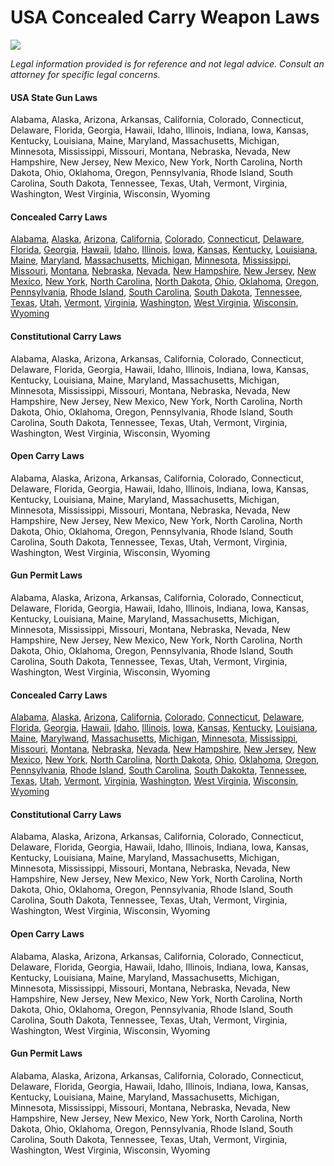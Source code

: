 # USA Concealed Carry Weapon Laws

![](https://cdn-images-1.medium.com/max/1200/1*Iv_5aAwsxwcanAy2EsECag.jpeg)


_Legal information provided is for reference and not legal advice. Consult an attorney for specific legal concerns._

#### USA State Gun Laws

Alabama, Alaska, Arizona, Arkansas, California, Colorado, Connecticut, Delaware, Florida, Georgia, Hawaii, Idaho, Illinois, Indiana, Iowa, Kansas, Kentucky, Louisiana, Maine, Maryland, Massachusetts, Michigan, Minnesota, Mississippi, Missouri, Montana, Nebraska, Nevada, New Hampshire, New Jersey, New Mexico, New York, North Carolina, North Dakota, Ohio, Oklahoma, Oregon, Pennsylvania, Rhode Island, South Carolina, South Dakota, Tennessee, Texas, Utah, Vermont, Virginia, Washington, West Virginia, Wisconsin, Wyoming

#### Concealed Carry Laws

  

[Alabama](https://medium.com/@universityofguns/alabama-concealed-carry-weapon-gun-laws-get-gun-permit-license-online-82cced9f28e4), [Alaska](https://medium.com/@universityofguns/alaska-concealed-carry-weapon-gun-laws-get-gun-permit-license-online-76775acec1f2), [Arizona](https://medium.com/@universityofguns/arizona-concealed-carry-weapon-gun-laws-get-gun-permit-license-online-eb599e04c057), [California](https://medium.com/@universityofguns/california-concealed-carry-weapon-gun-laws-get-gun-permit-license-online-23d92bbdcffd), [Colorado](https://medium.com/@universityofguns/colorado-concealed-carry-weapon-gun-laws-get-gun-permit-license-online-fe3d2c3b9ed1), [Connecticut](https://medium.com/@universityofguns/connecticut-concealed-carry-weapon-gun-laws-get-gun-permit-license-online-a66ab191257a), [Delaware](https://medium.com/@universityofguns/delaware-concealed-carry-weapon-gun-laws-get-gun-permit-license-online-6395c95a4e62), [Florida](https://medium.com/@universityofguns/flordia-concealed-carry-weapon-gun-laws-get-gun-permit-license-online-ac3dd6b9b3aa), [Georgia](https://medium.com/@universityofguns/georgia-concealed-carry-weapon-gun-laws-get-gun-permit-license-online-7231c89b18f1), [Hawaii](https://medium.com/@universityofguns/hawaii-concealed-carry-weapon-gun-laws-get-gun-permit-license-online-086468846283), [Idaho](https://medium.com/@universityofguns/idaho-concealed-carry-weapon-gun-laws-get-gun-permit-license-online-09fe997e6be2), [Illinois](https://medium.com/@universityofguns/illinois-concealed-carry-weapon-gun-laws-get-gun-permit-license-online-d4f89802cc0d), [Iowa](https://medium.com/@universityofguns/iowa-concealed-carry-weapon-gun-laws-get-gun-permit-license-online-9e9e96c44d7a), [Kansas](https://medium.com/@universityofguns/kansas-concealed-carry-weapon-gun-laws-get-gun-permit-license-online-95de610c3150), [Kentucky](https://medium.com/@universityofguns/kentucky-concealed-carry-weapon-gun-laws-get-gun-permit-license-online-8c5bea1b41a2), [Louisiana](https://medium.com/@universityofguns/louisiana-concealed-carry-weapon-gun-laws-get-gun-permit-license-online-f8927f4efbbc), [Maine](https://medium.com/@universityofguns/maine-concealed-carry-weapon-gun-laws-get-gun-permit-license-online-1bea444db696), [Maryland](https://medium.com/@universityofguns/maryland-concealed-carry-weapon-gun-laws-get-gun-permit-license-online-8130b42309ff), [Massachusetts](https://medium.com/@universityofguns/massachusetts-concealed-carry-weapon-gun-laws-get-gun-permit-license-online-be49334a7e7c), [Michigan](https://medium.com/@universityofguns/michigan-concealed-carry-weapon-gun-laws-get-gun-permit-license-online-fb7a942e8453), [Minnesota](https://medium.com/@universityofguns/minnesota-concealed-carry-weapon-gun-laws-get-gun-permit-license-online-a0fc6207f4fb), [Mississippi](https://medium.com/@universityofguns/mississippi-concealed-carry-weapon-gun-laws-get-gun-permit-license-online-1dda0aad48c3), [Missouri](https://medium.com/@universityofguns/missouri-concealed-carry-weapon-gun-laws-get-gun-permit-license-online-ab531e11989d), [Montana](https://medium.com/@universityofguns/montana-concealed-carry-weapon-gun-laws-get-gun-permit-license-online-a364ea821874), [Nebraska](https://medium.com/@universityofguns/nebraska-concealed-carry-weapon-gun-laws-get-gun-permit-license-online-914872bf591d), [Nevada](https://medium.com/@universityofguns/nevada-concealed-carry-weapon-gun-laws-get-gun-permit-license-online-2c2402954475), [New Hampshire](https://medium.com/@universityofguns/new-hampshire-concealed-carry-weapon-gun-laws-get-gun-permit-license-online-75673533f0cb), [New Jersey](https://medium.com/@universityofguns/new-jersey-concealed-carry-weapon-gun-laws-get-gun-permit-license-online-28c7fe3d9c24), [New Mexico](https://medium.com/@universityofguns/new-mexico-concealed-carry-weapon-gun-laws-get-gun-permit-license-online-948610c2403e), [New York](https://medium.com/@universityofguns/new-york-concealed-carry-weapon-gun-laws-get-gun-permit-license-online-688f262f0392), [North Carolina](https://medium.com/@universityofguns/north-carolina-concealed-carry-weapon-gun-laws-get-gun-permit-license-online-0bb97c4c69b2), [North Dakota](https://medium.com/@universityofguns/north-dakota-concealed-carry-weapon-gun-laws-get-gun-permit-license-online-6f56df2c0a10), [Ohio](https://medium.com/@universityofguns/ohio-concealed-carry-weapon-gun-laws-get-gun-permit-license-online-0febe2fcee80), [Oklahoma](https://medium.com/@universityofguns/oklahoma-concealed-carry-weapon-gun-laws-get-gun-permit-license-online-a3a20e718183), [Oregon](https://medium.com/@universityofguns/oregon-concealed-carry-weapon-gun-laws-get-gun-permit-license-online-6337a003d082), [Pennsylvania](https://medium.com/@universityofguns/pennsylvania-concealed-carry-weapon-gun-laws-get-gun-permit-license-online-0a610814df31), [Rhode Island](https://medium.com/@universityofguns/rhode-island-concealed-carry-weapon-gun-laws-get-gun-permit-license-online-7d7552e653ec), [South Carolina](https://medium.com/@universityofguns/south-carolina-concealed-carry-weapon-gun-laws-get-gun-permit-license-online-28549f668d32), [South Dakota](https://medium.com/@universityofguns/south-dakota-concealed-carry-weapon-gun-laws-get-gun-permit-license-online-0fd93f4712e0), [Tennessee](https://medium.com/@universityofguns/tennessee-concealed-carry-weapon-gun-laws-get-gun-permit-license-online-72ce47c47ba8), [Texas](https://medium.com/@universityofguns/texas-concealed-carry-weapon-gun-laws-get-gun-permit-license-online-20b9dac7f2b8), [Utah](https://medium.com/@universityofguns/utah-concealed-carry-weapon-gun-laws-get-gun-permit-license-online-cd0551f2fa92), [Vermont](https://medium.com/@universityofguns/vermont-concealed-carry-weapon-gun-laws-get-gun-permit-license-online-b98ca9cb22c8), [Virginia](https://medium.com/@universityofguns/virginia-concealed-carry-weapon-gun-laws-get-gun-permit-license-online-f98534204a7d), [Washington](https://medium.com/@universityofguns/washington-concealed-carry-weapon-gun-laws-get-gun-permit-license-online-46dc4441f575), [West Virginia](https://medium.com/@universityofguns/west-virginia-concealed-carry-weapon-gun-laws-get-gun-permit-license-online-00a31dbc569f), [Wisconsin](https://medium.com/@universityofguns/wisconsin-concealed-carry-weapon-gun-laws-get-gun-permit-license-online-2732847ce275), [Wyoming](https://medium.com/@universityofguns/wyoming-concealed-carry-weapon-gun-laws-get-gun-permit-license-online-67caf4855fc1)

#### Constitutional Carry Laws

Alabama, Alaska, Arizona, Arkansas, California, Colorado, Connecticut, Delaware, Florida, Georgia, Hawaii, Idaho, Illinois, Indiana, Iowa, Kansas, Kentucky, Louisiana, Maine, Maryland, Massachusetts, Michigan, Minnesota, Mississippi, Missouri, Montana, Nebraska, Nevada, New Hampshire, New Jersey, New Mexico, New York, North Carolina, North Dakota, Ohio, Oklahoma, Oregon, Pennsylvania, Rhode Island, South Carolina, South Dakota, Tennessee, Texas, Utah, Vermont, Virginia, Washington, West Virginia, Wisconsin, Wyoming

#### Open Carry Laws

Alabama, Alaska, Arizona, Arkansas, California, Colorado, Connecticut, Delaware, Florida, Georgia, Hawaii, Idaho, Illinois, Indiana, Iowa, Kansas, Kentucky, Louisiana, Maine, Maryland, Massachusetts, Michigan, Minnesota, Mississippi, Missouri, Montana, Nebraska, Nevada, New Hampshire, New Jersey, New Mexico, New York, North Carolina, North Dakota, Ohio, Oklahoma, Oregon, Pennsylvania, Rhode Island, South Carolina, South Dakota, Tennessee, Texas, Utah, Vermont, Virginia, Washington, West Virginia, Wisconsin, Wyoming

#### Gun Permit Laws

Alabama, Alaska, Arizona, Arkansas, California, Colorado, Connecticut, Delaware, Florida, Georgia, Hawaii, Idaho, Illinois, Indiana, Iowa, Kansas, Kentucky, Louisiana, Maine, Maryland, Massachusetts, Michigan, Minnesota, Mississippi, Missouri, Montana, Nebraska, Nevada, New Hampshire, New Jersey, New Mexico, New York, North Carolina, North Dakota, Ohio, Oklahoma, Oregon, Pennsylvania, Rhode Island, South Carolina, South Dakota, Tennessee, Texas, Utah, Vermont, Virginia, Washington, West Virginia, Wisconsin, Wyoming

#### Concealed Carry Laws
  
[Alabama](https://medium.com/@universityofguns/alabama-concealed-carry-weapon-gun-laws-get-gun-permit-license-online-82cced9f28e4), [Alaska](https://medium.com/@universityofguns/alaska-concealed-carry-weapon-gun-laws-get-gun-permit-license-online-76775acec1f2), [Arizona](https://medium.com/@universityofguns/arizona-concealed-carry-weapon-gun-laws-get-gun-permit-license-online-eb599e04c057), [California](https://medium.com/@universityofguns/california-concealed-carry-weapon-gun-laws-get-gun-permit-license-online-23d92bbdcffd), [Colorado](https://medium.com/@universityofguns/colorado-concealed-carry-weapon-gun-laws-get-gun-permit-license-online-fe3d2c3b9ed1), [Connecticut](https://medium.com/@universityofguns/connecticut-concealed-carry-weapon-gun-laws-get-gun-permit-license-online-a66ab191257a), [Delaware](https://medium.com/@universityofguns/delaware-concealed-carry-weapon-gun-laws-get-gun-permit-license-online-6395c95a4e62), [Florida](https://medium.com/@universityofguns/flordia-concealed-carry-weapon-gun-laws-get-gun-permit-license-online-ac3dd6b9b3aa), [Georgia](https://medium.com/@universityofguns/georgia-concealed-carry-weapon-gun-laws-get-gun-permit-license-online-7231c89b18f1), [Hawaii](https://medium.com/@universityofguns/hawaii-concealed-carry-weapon-gun-laws-get-gun-permit-license-online-086468846283), [Idaho](https://medium.com/@universityofguns/idaho-concealed-carry-weapon-gun-laws-get-gun-permit-license-online-09fe997e6be2), [Illinois](https://medium.com/@universityofguns/illinois-concealed-carry-weapon-gun-laws-get-gun-permit-license-online-d4f89802cc0d), [Iowa](https://medium.com/@universityofguns/iowa-concealed-carry-weapon-gun-laws-get-gun-permit-license-online-9e9e96c44d7a), [Kansas](https://medium.com/@universityofguns/kansas-concealed-carry-weapon-gun-laws-get-gun-permit-license-online-95de610c3150), [Kentucky](https://medium.com/@universityofguns/kentucky-concealed-carry-weapon-gun-laws-get-gun-permit-license-online-8c5bea1b41a2), [Louisiana](https://medium.com/@universityofguns/louisiana-concealed-carry-weapon-gun-laws-get-gun-permit-license-online-f8927f4efbbc), [Maine](https://medium.com/@universityofguns/maine-concealed-carry-weapon-gun-laws-get-gun-permit-license-online-1bea444db696), [Marylwand](https://medium.com/@universityofguns/maryland-concealed-carry-weapon-gun-laws-get-gun-permit-license-online-8130b42309ff), [Massachusetts](https://medium.com/@universityofguns/massachusetts-concealed-carry-weapon-gun-laws-get-gun-permit-license-online-be49334a7e7c), [Michigan](https://medium.com/@universityofguns/michigan-concealed-carry-weapon-gun-laws-get-gun-permit-license-online-fb7a942e8453), [Minnesota](https://medium.com/@universityofguns/minnesota-concealed-carry-weapon-gun-laws-get-gun-permit-license-online-a0fc6207f4fb), [Mississippi](https://medium.com/@universityofguns/mississippi-concealed-carry-weapon-gun-laws-get-gun-permit-license-online-1dda0aad48c3), [Missouri](https://medium.com/@universityofguns/missouri-concealed-carry-weapon-gun-laws-get-gun-permit-license-online-ab531e11989d), [Montana](https://medium.com/@universityofguns/montana-concealed-carry-weapon-gun-laws-get-gun-permit-license-online-a364ea821874), [Nebraska](https://medium.com/@universityofguns/nebraska-concealed-carry-weapon-gun-laws-get-gun-permit-license-online-914872bf591d), [Nevada](https://medium.com/@universityofguns/nevada-concealed-carry-weapon-gun-laws-get-gun-permit-license-online-2c2402954475), [New Hampshire](https://medium.com/@universityofguns/new-hampshire-concealed-carry-weapon-gun-laws-get-gun-permit-license-online-75673533f0cb), [New Jersey](https://medium.com/@universityofguns/new-jersey-concealed-carry-weapon-gun-laws-get-gun-permit-license-online-28c7fe3d9c24), [New Mexico](https://medium.com/@universityofguns/new-mexico-concealed-carry-weapon-gun-laws-get-gun-permit-license-online-948610c2403e), [New York](https://medium.com/@universityofguns/new-york-concealed-carry-weapon-gun-laws-get-gun-permit-license-online-688f262f0392), [North Carolina](https://medium.com/@universityofguns/north-carolina-concealed-carry-weapon-gun-laws-get-gun-permit-license-online-0bb97c4c69b2), [North Dakota](https://medium.com/@universityofguns/north-dakota-concealed-carry-weapon-gun-laws-get-gun-permit-license-online-6f56df2c0a10), [Ohio](https://medium.com/@universityofguns/ohio-concealed-carry-weapon-gun-laws-get-gun-permit-license-online-0febe2fcee80), [Oklahoma](https://medium.com/@universityofguns/oklahoma-concealed-carry-weapon-gun-laws-get-gun-permit-license-online-a3a20e718183), [Oregon](https://medium.com/@universityofguns/oregon-concealed-carry-weapon-gun-laws-get-gun-permit-license-online-6337a003d082), [Pennsylvania](https://medium.com/@universityofguns/pennsylvania-concealed-carry-weapon-gun-laws-get-gun-permit-license-online-0a610814df31), [Rhode Island](https://medium.com/@universityofguns/rhode-island-concealed-carry-weapon-gun-laws-get-gun-permit-license-online-7d7552e653ec), [South Carolina](https://medium.com/@universityofguns/south-carolina-concealed-carry-weapon-gun-laws-get-gun-permit-license-online-28549f668d32), [South Dakokta](https://medium.com/@universityofguns/south-dakota-concealed-carry-weapon-gun-laws-get-gun-permit-license-online-0fd93f4712e0), [Tennessee](https://medium.com/@universityofguns/tennessee-concealed-carry-weapon-gun-laws-get-gun-permit-license-online-72ce47c47ba8), [Texas](https://medium.com/@universityofguns/texas-concealed-carry-weapon-gun-laws-get-gun-permit-license-online-20b9dac7f2b8), [Utah](https://medium.com/@universityofguns/utah-concealed-carry-weapon-gun-laws-get-gun-permit-license-online-cd0551f2fa92), [Vermont](https://medium.com/@universityofguns/vermont-concealed-carry-weapon-gun-laws-get-gun-permit-license-online-b98ca9cb22c8), [Virginia](https://medium.com/@universityofguns/virginia-concealed-carry-weapon-gun-laws-get-gun-permit-license-online-f98534204a7d), [Washington](https://medium.com/@universityofguns/washington-concealed-carry-weapon-gun-laws-get-gun-permit-license-online-46dc4441f575), [West Virginia](https://medium.com/@universityofguns/west-virginia-concealed-carry-weapon-gun-laws-get-gun-permit-license-online-00a31dbc569f), [Wisconsin](https://medium.com/@universityofguns/wisconsin-concealed-carry-weapon-gun-laws-get-gun-permit-license-online-2732847ce275), [Wyoming](https://medium.com/@universityofguns/wyoming-concealed-carry-weapon-gun-laws-get-gun-permit-license-online-67caf4855fc1)

#### Constitutional Carry Laws

Alabama, Alaska, Arizona, Arkansas, California, Colorado, Connecticut, Delaware, Florida, Georgia, Hawaii, Idaho, Illinois, Indiana, Iowa, Kansas, Kentucky, Louisiana, Maine, Maryland, Massachusetts, Michigan, Minnesota, Mississippi, Missouri, Montana, Nebraska, Nevada, New Hampshire, New Jersey, New Mexico, New York, North Carolina, North Dakota, Ohio, Oklahoma, Oregon, Pennsylvania, Rhode Island, South Carolina, South Dakota, Tennessee, Texas, Utah, Vermont, Virginia, Washington, West Virginia, Wisconsin, Wyoming
#### Open Carry Laws

Alabama, Alaska, Arizona, Arkansas, California, Colorado, Connecticut, Delaware, Florida, Georgia, Hawaii, Idaho, Illinois, Indiana, Iowa, Kansas, Kentucky, Louisiana, Maine, Maryland, Massachusetts, Michigan, Minnesota, Mississippi, Missouri, Montana, Nebraska, Nevada, New Hampshire, New Jersey, New Mexico, New York, North Carolina, North Dakota, Ohio, Oklahoma, Oregon, Pennsylvania, Rhode Island, South Carolina, South Dakota, Tennessee, Texas, Utah, Vermont, Virginia, Washington, West Virginia, Wisconsin, Wyoming
#### Gun Permit Laws

Alabama, Alaska, Arizona, Arkansas, California, Colorado, Connecticut, Delaware, Florida, Georgia, Hawaii, Idaho, Illinois, Indiana, Iowa, Kansas, Kentucky, Louisiana, Maine, Maryland, Massachusetts, Michigan, Minnesota, Mississippi, Missouri, Montana, Nebraska, Nevada, New Hampshire, New Jersey, New Mexico, New York, North Carolina, North Dakota, Ohio, Oklahoma, Oregon, Pennsylvania, Rhode Island, South Carolina, South Dakota, Tennessee, Texas, Utah, Vermont, Virginia, Washington, West Virginia, Wisconsin, Wyoming
